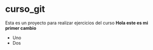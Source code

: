 # curso_git
Esta es un proyecto para realizar ejercicios del curso
**Hola este es mi primer cambio** 
- Uno
- Dos
